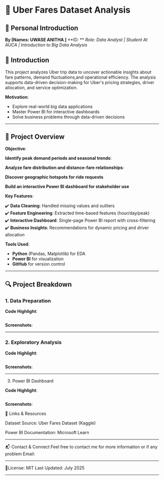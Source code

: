 # 🚖 Uber Fares Dataset Analysis  

## 👋 Personal Introduction  

**By [Names: UWASE ANITHA                  ]** 
**ID: **
*Role: Data Analyst | Student At AUCA | Introduction to Big Data Analysis*  

## 📌 Introduction

This project analyzes Uber trip data to uncover actionable insights about fare patterns, demand fluctuations,and operational efficiency. 
The analysis supports data-driven decision-making for Uber's pricing strategies, driver allocation, and service optimization.

**Motivation**:  
- Explore real-world big data applications  
- Master Power BI for interactive dashboards  
- Solve business problems through data-driven decisions  

---

## 📌 Project Overview  

**Objective**:

**Identify peak demand periods and seasonal trends**:

**Analyze fare distribution and distance-fare relationships**:

**Discover geographic hotspots for ride requests**

**Build an interactive Power BI dashboard for stakeholder use**

**Key Features**:  

✔️ **Data Cleaning**: Handled missing values and outliers  
✔️ **Feature Engineering**: Extracted time-based features (hour/day/peak)  
✔️ **Interactive Dashboard**: Single-page Power BI report with cross-filtering  
✔️ **Business Insights**: Recommendations for dynamic pricing and driver allocation  

**Tools Used**:  
- **Python** (Pandas, Matplotlib) for EDA  
- **Power BI** for visualization  
- **GitHub** for version control 

---

## 🔍 Project Breakdown  

### 1. Data Preparation  
 
**Code Highlight**:  

```python


```

**Screenshots**:  

---

### 2. Exploratory Analysis

**Code Highlight**:  

```python


```

**Screenshots**:  


---

3. Power BI Dashboard

**Code Highlight**:  

```python


```

**Screenshots**:  

🔗 Links & Resources

Dataset Source: Uber Fares Dataset (Kaggle)

Power BI Documentation: Microsoft Learn

---

📬 Contact & Connect
Feel free to contact me  for more information or if any problem
Email:

---

🎨License: MIT
Last Updated: July 2025

---
